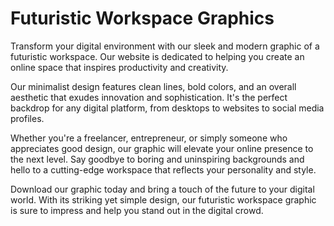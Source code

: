 <!--font:Poppins-->

# Futuristic Workspace Graphics

Transform your digital environment with our sleek and modern graphic of a futuristic workspace. Our website is dedicated to helping you create an online space that inspires productivity and creativity.

Our minimalist design features clean lines, bold colors, and an overall aesthetic that exudes innovation and sophistication. It's the perfect backdrop for any digital platform, from desktops to websites to social media profiles.

Whether you're a freelancer, entrepreneur, or simply someone who appreciates good design, our graphic will elevate your online presence to the next level. Say goodbye to boring and uninspiring backgrounds and hello to a cutting-edge workspace that reflects your personality and style.

Download our graphic today and bring a touch of the future to your digital world. With its striking yet simple design, our futuristic workspace graphic is sure to impress and help you stand out in the digital crowd.

<!--

Write me markdown content of website with wallpaper:

"A minimalist graphic of a futuristic workspace, with sleek lines and a modern color scheme."

The header of the page should not be copy of the text but rather a real content of the website which is using this wallpaper.


---


# Futuristic Workspace Wallpaper

Welcome to our website featuring a stunning minimalist graphic of a futuristic workspace. This sleek and modern wallpaper is perfect for anyone looking to add a touch of sophistication to their digital space.

The wallpaper features clean lines, a simple yet striking color scheme, and an overall aesthetic that exudes professionalism and innovation. Whether you're a freelancer, entrepreneur, or simply someone who appreciates good design, this wallpaper is sure to impress.

So why wait? Download our futuristic workspace wallpaper today and elevate your digital environment to the next level!


---


Heading should not include word "wallpaper". The website should not be about the wallpaper itself, wallpaper is just a related background, rewrite whole content.


---


# Welcome to Our Futuristic Workspace

Step into the future with our minimalist graphic of a sleek and modern workspace. This stunning design features clean lines, bold colors, and an overall aesthetic that exudes innovation and sophistication.

Our website is dedicated to helping you create a digital environment that inspires productivity and creativity. Whether you're a freelancer, entrepreneur, or simply someone who appreciates good design, our futuristic workspace background will elevate your online space to the next level.

With its minimalist yet striking design, our workspace graphic is the perfect backdrop for any digital platform, from desktops to websites to social media profiles. So why settle for a boring and uninspiring background when you can have a futuristic workspace that reflects your personality and style?

Download our graphic today and transform your digital world into a cutting-edge workspace that inspires you to achieve your goals and reach new heights.


---


Heading is too long, rewrite whole content.


---


# Elevate Your Digital Space with a Futuristic Workspace Graphic

Step into the future with our minimalist graphic of a sleek and modern workspace. Our website is dedicated to helping you create a digital environment that inspires productivity and creativity. 

Our futuristic workspace background features clean lines, bold colors, and an overall aesthetic that exudes innovation and sophistication. It's the perfect backdrop for any digital platform, from desktops to websites to social media profiles.

Whether you're a freelancer, entrepreneur, or simply someone who appreciates good design, our graphic will elevate your online space to the next level. Say goodbye to boring and uninspiring backgrounds and hello to a cutting-edge workspace that reflects your personality and style.

Download our graphic today and transform your digital world into a space that inspires you to achieve your goals and reach new heights. With its minimalist yet striking design, our futuristic workspace graphic is sure to impress and help you stand out in the digital crowd.


---


Heading is too long, rewrite whole content.


---


# Create a Futuristic Workspace with Our Minimalist Graphic

Transform your digital environment with our sleek and modern graphic of a futuristic workspace. Our website is dedicated to helping you create an online space that inspires productivity and creativity.

Our minimalist design features clean lines, bold colors, and an overall aesthetic that exudes innovation and sophistication. It's the perfect backdrop for any digital platform, from desktops to websites to social media profiles.

Whether you're a freelancer, entrepreneur, or simply someone who appreciates good design, our graphic will elevate your online presence to the next level. Say goodbye to boring and uninspiring backgrounds and hello to a cutting-edge workspace that reflects your personality and style.

Download our graphic today and bring a touch of the future to your digital world. With its striking yet simple design, our futuristic workspace graphic is sure to impress and help you stand out in the digital crowd.


---


Write me a Google font which is best fitting for the website.

Pick from the list:
- Futura
- Open Sans
- Lobster
- Orbitron
- Roboto
- IBM Plex Sans
- Dancing Script
- Great Vibes
- Alegreya
- Raleway
- Exo 2
- Poppins
- Barlow Condensed
- Playfair Display
- Lato
- Inter
- Montserrat


Write just the font name nothing else.


---


Poppins

-->
